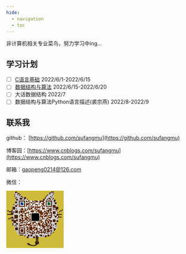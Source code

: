```yaml
---
hide:
  - navigation
  - toc
---
```

非计算机相关专业菜鸟，努力学习中ing...

## 学习计划

- [ ] [C语言基础](https://www.bilibili.com/video/BV1os411h77o) 2022/6/1-2022/6/15
- [ ] [数据结构与算法](https://www.bilibili.com/video/BV12E41137Qp) 2022/6/15-2022/6/20
- [ ] 大话数据结构 2022/7
- [ ] 数据结构与算法Python语言描述(裘宗燕) 2022/8-2022/9

## 联系我

github： [https://github.com/sufangmu](https://github.com/sufangmu)

博客园：[https://www.cnblogs.com/sufangmu](https://www.cnblogs.com/sufangmu)

邮箱：[gaopeng0214@126.com](mailto:gaopeng0214@126.com)

微信：

<img src="images/wechat.jpg" style="zoom:30%;" />

